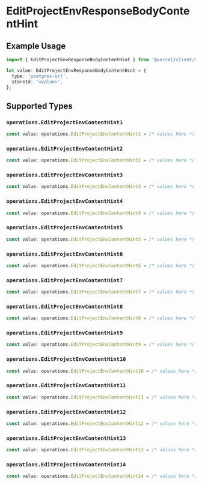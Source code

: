 # EditProjectEnvResponseBodyContentHint

## Example Usage

```typescript
import { EditProjectEnvResponseBodyContentHint } from '@vercel/client/models/operations';

let value: EditProjectEnvResponseBodyContentHint = {
  type: 'postgres-url',
  storeId: '<value>',
};
```

## Supported Types

### `operations.EditProjectEnvContentHint1`

```typescript
const value: operations.EditProjectEnvContentHint1 = /* values here */
```

### `operations.EditProjectEnvContentHint2`

```typescript
const value: operations.EditProjectEnvContentHint2 = /* values here */
```

### `operations.EditProjectEnvContentHint3`

```typescript
const value: operations.EditProjectEnvContentHint3 = /* values here */
```

### `operations.EditProjectEnvContentHint4`

```typescript
const value: operations.EditProjectEnvContentHint4 = /* values here */
```

### `operations.EditProjectEnvContentHint5`

```typescript
const value: operations.EditProjectEnvContentHint5 = /* values here */
```

### `operations.EditProjectEnvContentHint6`

```typescript
const value: operations.EditProjectEnvContentHint6 = /* values here */
```

### `operations.EditProjectEnvContentHint7`

```typescript
const value: operations.EditProjectEnvContentHint7 = /* values here */
```

### `operations.EditProjectEnvContentHint8`

```typescript
const value: operations.EditProjectEnvContentHint8 = /* values here */
```

### `operations.EditProjectEnvContentHint9`

```typescript
const value: operations.EditProjectEnvContentHint9 = /* values here */
```

### `operations.EditProjectEnvContentHint10`

```typescript
const value: operations.EditProjectEnvContentHint10 = /* values here */
```

### `operations.EditProjectEnvContentHint11`

```typescript
const value: operations.EditProjectEnvContentHint11 = /* values here */
```

### `operations.EditProjectEnvContentHint12`

```typescript
const value: operations.EditProjectEnvContentHint12 = /* values here */
```

### `operations.EditProjectEnvContentHint13`

```typescript
const value: operations.EditProjectEnvContentHint13 = /* values here */
```

### `operations.EditProjectEnvContentHint14`

```typescript
const value: operations.EditProjectEnvContentHint14 = /* values here */
```
